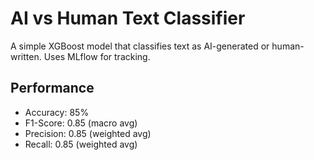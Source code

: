 # AI vs Human Text Classifier

A simple XGBoost model that classifies text as AI-generated or human-written. Uses MLflow for tracking.

## Performance
- Accuracy: 85%
- F1-Score: 0.85 (macro avg)
- Precision: 0.85 (weighted avg)
- Recall: 0.85 (weighted avg)

